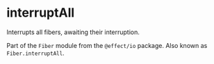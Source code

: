 # interruptAll

Interrupts all fibers, awaiting their interruption.

Part of the `Fiber` module from the `@effect/io` package. Also known as `Fiber.interruptAll`.
